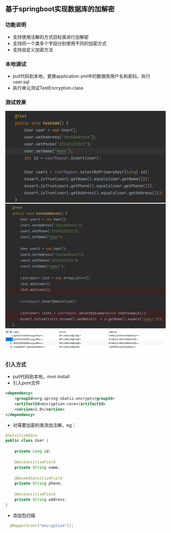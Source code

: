 ## 基于springboot实现数据库的加解密

### 功能说明

* 支持使用注解的方式目标类进行加解密
* 支持同一个类多个字段分别使用不同的加密方式
* 支持自定义加密方法

### 本地调试
* pull代码到本地，更换application.yml中的数据库用户名和密码，执行user.sql
* 执行单元测试TestEncryption.class

### 测试效果
![img_1.png](img_1.png)
![img_2.png](img_2.png)
![img.png](img.png)


### 引入方式
* pull代码到本地，mvn install
* 引入pom文件
```xml
<dependency>
    <groupId>org.spring-ibatis.encrypt</groupId>
    <artifactId>encryption-core</artifactId>
    <version>1.0</version>
</dependency>
```
* 对需要加密的类添加注解，eg：
``` java
@SensitiveData
public class User {

    private Long id;

    @AesSensitiveField
    private String name;

    @Base64SensitiveField
    private String phone;

    @AesSensitiveField
    private String address;
}
```
* 添加包扫描
``` java
  @MapperScan({"encryption"});
 ```
